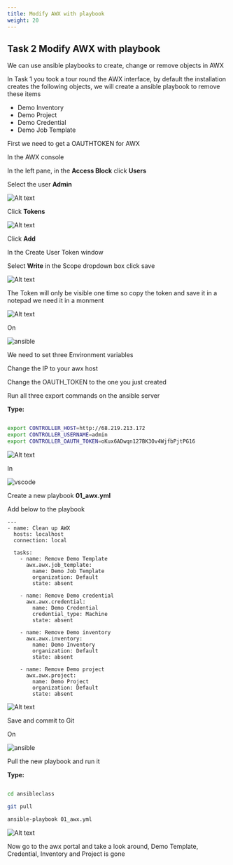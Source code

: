 ```yaml
---
title: Modify AWX with playbook
weight: 20
---
```


## Task 2 Modify AWX with playbook

We can use ansible playbooks to create, change or remove objects in AWX

In Task 1 you took a tour round the AWX interface, by default the installation creates the following objects, we will create a ansible playbook to remove these items

- Demo Inventory
- Demo Project
- Demo Credential
- Demo Job Template

First we need to get a OAUTHTOKEN for AWX

In the AWX console

In the left pane, in the __Access Block__ click __Users__

Select the user __Admin__

![Alt text](images/01_ansible_tower_adminuser.png?raw=true "select admin user")

Click __Tokens__

![Alt text](images/02_ansible_tower_token.png?raw=true "admin token")

Click __Add__

In the Create User Token window

Select __Write__ in the Scope dropdown box click save

![Alt text](images/03_ansible_tower_create_token.png?raw=true "create admin token")

The Token will only be visible one time so copy the token and save it in a notepad we need it in a monment

![Alt text](images/04_ansible_tower_view_token.png?raw=true "view admin token")

On

![ansible](/images/ansible.png)

We need to set three Environment variables

Change the IP to your awx host

Change the OAUTH_TOKEN to the one you just created

Run all three export commands on the ansible server

__Type:__

```bash

export CONTROLLER_HOST=http://68.219.213.172
export CONTROLLER_USERNAME=admin
export CONTROLLER_OAUTH_TOKEN=oKux6ADwqn127BK3Ov4WjfbPjtPG16

```

![Alt text](images/05_ansible_tower_export_token.png?raw=true "export token")

In

![vscode](/images/student-vscode.png)

Create a new playbook __01_awx.yml__

Add below to the playbook

```ansible
---
- name: Clean up AWX
  hosts: localhost
  connection: local

  tasks:
    - name: Remove Demo Template
      awx.awx.job_template:
        name: Demo Job Template
        organization: Default
        state: absent

    - name: Remove Demo credential
      awx.awx.credential:
        name: Demo Credential
        credential_type: Machine
        state: absent

    - name: Remove Demo inventory
      awx.awx.inventory:
        name: Demo Inventory
        organization: Default
        state: absent

    - name: Remove Demo project
      awx.awx.project:
        name: Demo Project
        organization: Default
        state: absent

```

![Alt text](images/06_create_awx_playbook.png?raw=true "awx playbook")

Save and commit to Git

On

![ansible](/images/ansible.png)

Pull the new playbook and run it

__Type:__

```bash

cd ansibleclass

git pull

ansible-playbook 01_awx.yml

```

![Alt text](images/07_run_awx_playbook.png?raw=true "awx playbook run")

Now go to the awx portal and take a look around, Demo Template, Credential, Inventory and Project is gone
